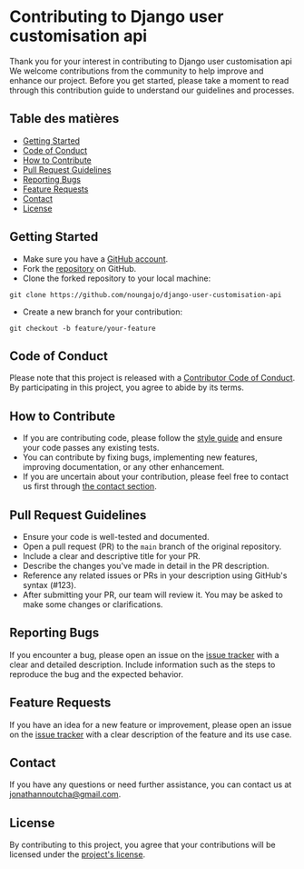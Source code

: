 # Contributing to Django user customisation api

Thank you for your interest in contributing to Django user customisation api We welcome contributions from the community to help improve and enhance our project. Before you get started, please take a moment to read through this contribution guide to understand our guidelines and processes.

## Table des matières

- [Getting Started](#getting-started)
- [Code of Conduct](#code-of-conduct)
- [How to Contribute](#how-to-contribute)
- [Pull Request Guidelines](#pull-request-guidelines)
- [Reporting Bugs](#reporting-bugs)
- [Feature Requests](#feature-requests)
- [Contact](#contact)
- [License](#license)

## Getting Started

- Make sure you have a [GitHub account](https://github.com/signup/free).
- Fork the [repository](https://github.com/noungajo/django-user-customisation-api) on GitHub.
- Clone the forked repository to your local machine:
```
git clone https://github.com/noungajo/django-user-customisation-api
```
- Create a new branch for your contribution: 
```
git checkout -b feature/your-feature
```

## Code of Conduct

Please note that this project is released with a [Contributor Code of Conduct](CODE_OF_CONDUCT.md). By participating in this project, you agree to abide by its terms.

## How to Contribute

- If you are contributing code, please follow the [style guide](STYLE_GUIDE.md) and ensure your code passes any existing tests.
- You can contribute by fixing bugs, implementing new features, improving documentation, or any other enhancement.
- If you are uncertain about your contribution, please feel free to contact us first through [the contact section](#contact).

## Pull Request Guidelines

- Ensure your code is well-tested and documented.
- Open a pull request (PR) to the `main` branch of the original repository.
- Include a clear and descriptive title for your PR.
- Describe the changes you've made in detail in the PR description.
- Reference any related issues or PRs in your description using GitHub's syntax (#123).
- After submitting your PR, our team will review it. You may be asked to make some changes or clarifications.

## Reporting Bugs

If you encounter a bug, please open an issue on the [issue tracker](https://github.com/noungajo/django-user-customisation-api/issues) with a clear and detailed description. Include information such as the steps to reproduce the bug and the expected behavior.

## Feature Requests

If you have an idea for a new feature or improvement, please open an issue on the [issue tracker](https://github.com/noungajo/django-user-customisation-api/issues) with a clear description of the feature and its use case.

## Contact

If you have any questions or need further assistance, you can contact us at [jonathannoutcha@gmail.com](jonathannoutcha@gmail.com).

## License

By contributing to this project, you agree that your contributions will be licensed under the [project's license](LICENSE.md).

